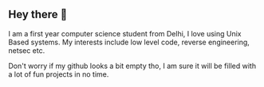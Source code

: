 ## Hey there 👋
I am a first year computer science student from Delhi, I love using Unix Based systems. My interests include low level code, reverse engineering, netsec etc. 

Don't worry if my github looks a bit empty tho, I am sure it will be filled with a lot of fun projects in no time. 

<!--
**pale-dreamer/pale-dreamer** is a ✨ _special_ ✨ repository because its `README.md` (this file) appears on your GitHub profile.

Here are some ideas to get you started:

- 🔭 I’m currently working on ...
- 🌱 I’m currently learning ...
- 👯 I’m looking to collaborate on ...
- 🤔 I’m looking for help with ...
- 💬 Ask me about ...
- 📫 How to reach me: ...
- 😄 Pronouns: ...
- ⚡ Fun fact: ...
-->
